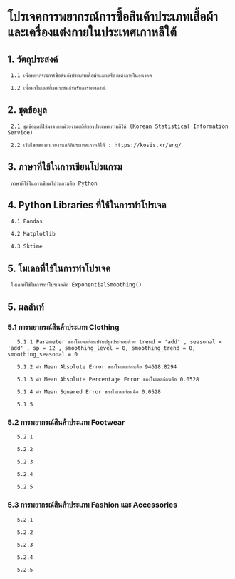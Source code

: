 # **โปรเจคการพยากรณ์การซื้อสินค้าประเภทเสื้อผ้าและเครื่องแต่งกายในประเทศเกาหลีใต้**

## 1. วัตถุประสงค์ 

     1.1 เพื่อพยากรณ์การซื้อสินค้าประเภทเสื้อผ้าและเครื่องแต่งกายในอนาคต
 
     1.2 เพื่อหาโมเดลที่เหมาะสมสำหรับการพยากรณ์

## 2. ชุดข้อมูล

     2.1 ชุดข้อมูลที่ใช้มาจากหน่วยงานสถิติของประเทศเกาหลีใต้ (Korean Statistical Information Service) 
 
     2.2 เว็บไซต์ของหน่วยงานสถิติประเทศเกาหลีใต้ : https://kosis.kr/eng/

## 3. ภาษาที่ใช้ในการเขียนโปรแกรม

     ภาษาที่ใช้ในการเขียนโปรแกรมคือ Python

## 4. Python Libraries ที่ใช้ในการทำโปรเจค

     4.1 Pandas
 
     4.2 Matplotlib
 
     4.3 Sktime

## 5. โมเดลที่ใช้ในการทำโปรเจค
    
     โมเดลที่ใช้ในการทำโปรเจคคือ ExponentialSmoothing()

## 5. ผลลัพท์

 ### 5.1 การพยากรณ์สินค้าประเภท Clothing
 
       5.1.1 Parameter ของโมเดลก่อนปรับปรุงประกอบด้วย trend = 'add' , seasonal = 'add' , sp = 12 , smoothing_level = 0, smoothing_trend = 0, smoothing_seasonal = 0
   
       5.1.2 ค่า Mean Absolute Error ของโมเดลก่อนคือ 94618.8294
   
       5.1.3 ค่า Mean Absolute Percentage Error ของโมเดลก่อนคือ 0.0528
   
       5.1.4 ค่า Mean Squared Error ของโมเดลก่อนคือ 0.0528
   
       5.1.5 
   
 ### 5.2 การพยากรณ์สินค้าประเภท Footwear
 
       5.2.1 
   
       5.2.2 
   
       5.2.3 
   
       5.2.4 
   
       5.2.5 

 ### 5.3 การพยากรณ์สินค้าประเภท Fashion และ Accessories
 
       5.2.1 
   
       5.2.2 
   
       5.2.3 
   
       5.2.4 
   
       5.2.5 
   

